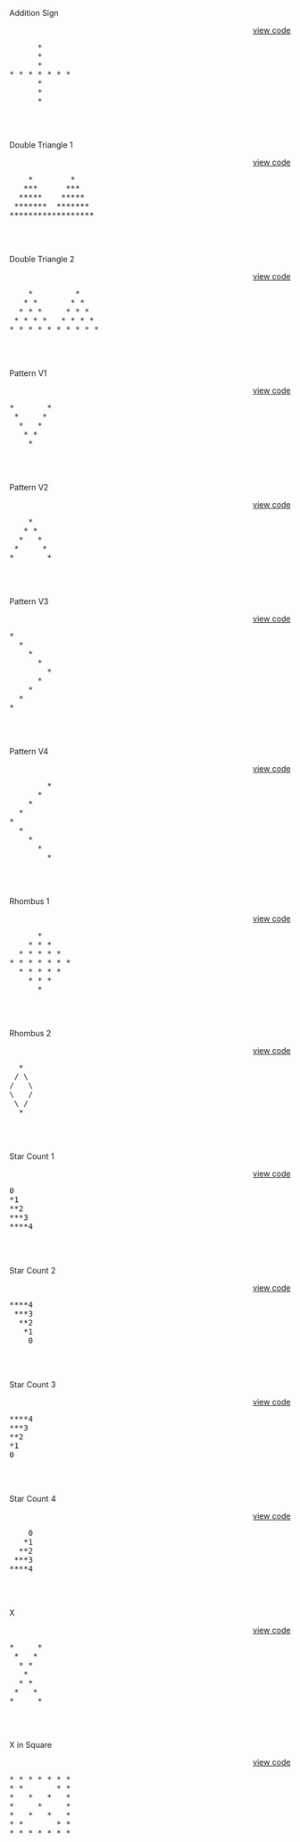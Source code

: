 
Addition Sign<p align = right>[view code](AdditionSign.cpp)</p>
<pre>
      *
      *
      *
* * * * * * *
      *
      *
      *
</pre><br></br>

Double Triangle 1<p align = right>[view code](DoubleTriangle1.cpp)</p>
<pre>
    *        *
   ***      ***
  *****    *****
 *******  *******
******************
</pre><br></br>

Double Triangle 2<p align = right>[view code](DoubleTriangle2.cpp)</p>
<pre>
    *         *
   * *       * *
  * * *     * * *
 * * * *   * * * *
* * * * * * * * * *
</pre><br></br>


Pattern V1<p align = right>[view code](PatternV1.cpp)</p>
<pre>
*       *
 *     *
  *   *
   * *
    *
</pre><br></br>

Pattern V2<p align = right>[view code](PatternV2.cpp)</p>
<pre>
    *
   * *
  *   *
 *     *
*       *
</pre><br></br>

Pattern V3<p align = right>[view code](PatternV3.cpp)</p>
<pre>
*
  *
    *
      *
        *
      *
    *
  *
*
</pre><br></br>

Pattern V4<p align = right>[view code](PatternV4.cpp)</p>
<pre>
        *
      *
    *
  *
*
  *
    *
      *
        *
</pre><br></br>

Rhombus 1<p align = right>[view code](Rhombus1.cpp)</p>
<pre>
      *
    * * *
  * * * * *
* * * * * * *
  * * * * *
    * * *
      *
</pre><br></br>

Rhombus 2<p align = right>[view code](Rhombus2.cpp)</p>
<pre>
  *
 / \
/   \
\   /
 \ /
  *
</pre><br></br>

Star Count 1<p align = right>[view code](StarCount1.cpp)</p>
<pre>
0
*1
**2
***3
****4
</pre><br></br>

Star Count 2<p align = right>[view code](StarCount2.cpp)</p>
<pre>
****4
 ***3
  **2
   *1
    0
</pre><br></br>

Star Count 3<p align = right>[view code](StarCount3.cpp)</p>
<pre>
****4
***3
**2
*1
0
</pre><br></br>

Star Count 4<p align = right>[view code](StarCount4.cpp)</p>
<pre>
    0
   *1
  **2
 ***3
****4
</pre><br></br>

X<p align = right>[view code](X.cpp)</p>
<pre>
*     *
 *   *
  * *
   *
  * *
 *   *
*     *
</pre><br></br>

X in Square<p align = right>[view code](X_in_Square.cpp)</p>
<pre>
* * * * * * *
* *       * *
*   *   *   *
*     *     *
*   *   *   *
* *       * *
* * * * * * *
</pre>
